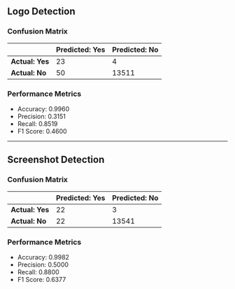 ## Logo Detection

### Confusion Matrix

|                | Predicted: Yes | Predicted: No |
|----------------|----------------|---------------|
| **Actual: Yes** | 23             | 4             |
| **Actual: No**  | 50             | 13511         |

### Performance Metrics

- Accuracy: 0.9960  
- Precision: 0.3151  
- Recall: 0.8519  
- F1 Score: 0.4600  

---

## Screenshot Detection

### Confusion Matrix

|                | Predicted: Yes | Predicted: No |
|----------------|----------------|---------------|
| **Actual: Yes** | 22             | 3             |
| **Actual: No**  | 22             | 13541         |

### Performance Metrics

- Accuracy: 0.9982  
- Precision: 0.5000  
- Recall: 0.8800  
- F1 Score: 0.6377 

